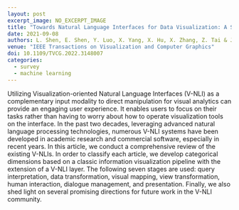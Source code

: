 ```yaml
---
layout: post
excerpt_image: NO_EXCERPT_IMAGE
title: "Towards Natural Language Interfaces for Data Visualization: A Survey"
date: 2021-09-08
authors: L. Shen, E. Shen, Y. Luo, X. Yang, X. Hu, X. Zhang, Z. Tai & J. Wang
venue: "IEEE Transactions on Visualization and Computer Graphics"
doi: 10.1109/TVCG.2022.3148007
categories:
  - survey
  - machine learning
---
```

Utilizing Visualization-oriented Natural Language Interfaces (V-NLI) as a complementary input modality to direct manipulation for visual analytics can provide an engaging user experience. It enables users to focus on their tasks rather than having to worry about how to operate visualization tools on the interface. In the past two decades, leveraging advanced natural language processing technologies, numerous V-NLI systems have been developed in academic research and commercial software, especially in recent years. In this article, we conduct a comprehensive review of the existing V-NLIs. In order to classify each article, we develop categorical dimensions based on a classic information visualization pipeline with the extension of a V-NLI layer. The following seven stages are used: query interpretation, data transformation, visual mapping, view transformation, human interaction, dialogue management, and presentation. Finally, we also shed light on several promising directions for future work in the V-NLI community.
